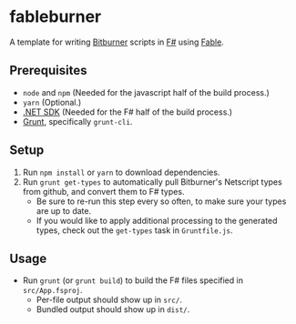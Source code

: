 # fableburner
A template for writing [Bitburner](https://github.com/danielyxie/bitburner) scripts in [F#](https://fsharp.org/) using [Fable](https://fable.io/).

## Prerequisites
- `node` and `npm` (Needed for the javascript half of the build process.)
- `yarn` (Optional.)
- [.NET SDK](https://dotnet.microsoft.com/en-us/download/dotnet) (Needed for the F# half of the build process.)
- [Grunt](https://gruntjs.com), specifically `grunt-cli`.

## Setup
1. Run `npm install` or `yarn` to download dependencies.
2. Run `grunt get-types` to automatically pull Bitburner's Netscript types from github, and convert them to F# types.
    - Be sure to re-run this step every so often, to make sure your types are up to date.
    - If you would like to apply additional processing to the generated types, check out the `get-types` task in `Gruntfile.js`.

## Usage
- Run `grunt` (or `grunt build`) to build the F# files specified in `src/App.fsproj`.
    - Per-file output should show up in `src/`.
    - Bundled output should show up in `dist/`.
